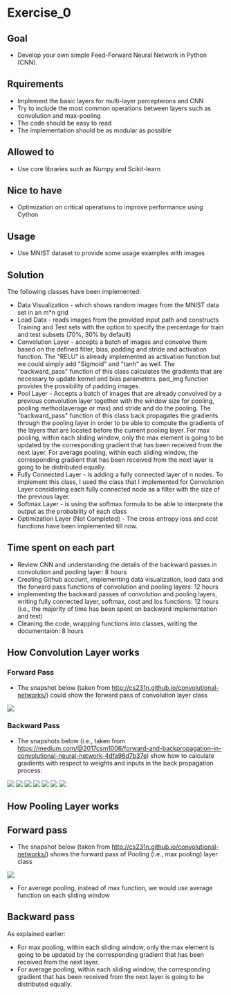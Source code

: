 # Exercise_0
## Goal
* Develop your own simple Feed-Forward Neural Network in Python (CNN).
## Rquirements 
* Implement the basic layers for multi-layer percepterons and CNN
* Try to include the most common operations between layers such as convolution and max-pooling
* The code should be easy to read 
* The implementation should be as modular as possible
## Allowed to
* Use core libraries such as Numpy and Scikit-learn
## Nice to have
* Optimization on critical operations to improve performance using Cython
## Usage
* Use MNIST dataset to provide some usage examples with images

## Solution

The following classes have been implemented:
* Data Visualization - which shows random images from the MNIST data set in an m*n grid
* Load Data - reads images from the provided input path and constructs Training and Test sets with the option to specify the percentage for train and test subsets (70%, 30% by default)
* Convolution Layer - accepts a batch of images and convolve them based on the defined filter, bias, padding and stride and activation function. The "RELU" is already implemented as activation function but we could simply add "Sigmoid" and "tanh" as well. The "backward_pass" function of this class calculates the gradients that are necessary to update kernel and bias parameters. pad_img function provides the possibility of padding images.
* Pool Layer - Accepts a batch of images that are already convolved by a previous convolution layer together with the window size for pooling, pooling method(average or max) and stride and do the pooling. The "backward_pass" function of this class back propagates the gradients through the pooling layer in order to be able to compute the gradients of the layers that are located before the current pooling layer. For max pooling, within each sliding window, only the max element is going to be updated by the corresponding gradient that has been received from the next layer. For average pooling, within each sliding window, the corresponding gradient that has been received from the next layer is going to be distributed equally.
* Fully Connected Layer - is adding a fully connected layer of n nodes. To implement this class, I used the class that I implemented for Convolution Layer considering each fully connected node as a filter with the size of the previous layer.
* Softmax Layer - is using the softmax formula to be able to interprete the output as the probability of each class
* Optimization Layer (Not Completed) - The cross entropy loss and cost functions have been implemented till now.
## Time spent on each part
* Review CNN and understanding the details of the backward passes in convolution and pooling layer: 8 hours
* Creating Github account, implementing data visualization, load data and the forward pass functions of convolution and pooling layers: 12 hours
* implementing the backward passes of convolution and pooling layers, writing fully connected layer, softmax, cost and los functions: 12 hours (i.e., the majority of time has been spent on backward implementation and test)
* Cleaning the code, wrapping functions into classes, writing the documentaion: 8 hours

## How Convolution Layer works
### Forward Pass
* The snapshot below (taken from http://cs231n.github.io/convolutional-networks/) could show the forward pass of convolution layer class
<td>
<img src="images\CNN_conv.png">
<td>

### Backward Pass
 * The snapshots below (i.e., taken from https://medium.com/@2017csm1006/forward-and-backpropagation-in-convolutional-neural-network-4dfa96d7b37e) show how to calculate gradients with respect to weights and inputs in the back propagation process:
<td>
<img src="images\bp1.jpeg">
<td>
<td>
<img src="images\bp2.png">
<td>
<td>
<img src="images\bp3.png">
<td>
<td>
<img src="images\bp4.jpeg">
<td>
<td>
<img src="images\bp5.png">
<td>
<td>
<img src="images\bp6.jpeg">
<td>
<td>
<img src="images\bp7.jpeg">
<td>

## How Pooling Layer works
## Forward pass
* The snapshot below (taken from http://cs231n.github.io/convolutional-networks/) shows the forward pass of Pooling (i.e., max pooling) layer class
<td>
<img src="images\max_pool_fp.png">
<td>

* For average pooling, instead of max function, we would use average function on each sliding window
## Backward pass
As explained earlier:
* For max pooling, within each sliding window, only the max element is going to be updated by the corresponding gradient that has been received from the next layer. 
* For average pooling, within each sliding window, the corresponding gradient that has been received from the next layer is going to be distributed equally.
